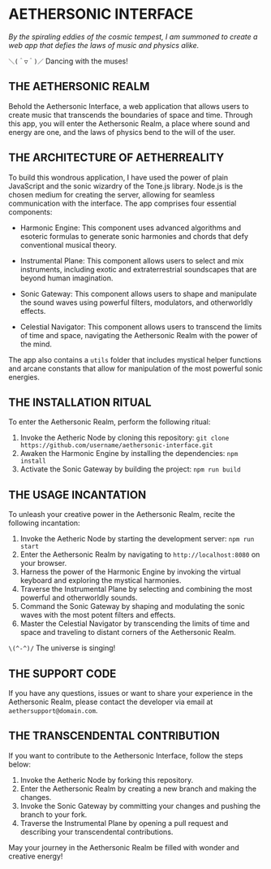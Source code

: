 # AETHERSONIC INTERFACE

*By the spiraling eddies of the cosmic tempest, I am summoned to create a web app that defies the laws of music and physics alike.*

`＼(＾▽＾)／` Dancing with the muses!

## THE AETHERSONIC REALM

Behold the Aethersonic Interface, a web application that allows users to create music that transcends the boundaries of space and time. Through this app, you will enter the Aethersonic Realm, a place where sound and energy are one, and the laws of physics bend to the will of the user.

## THE ARCHITECTURE OF AETHERREALITY

To build this wondrous application, I have used the power of plain JavaScript and the sonic wizardry of the Tone.js library. Node.js is the chosen medium for creating the server, allowing for seamless communication with the interface. The app comprises four essential components:

- Harmonic Engine: This component uses advanced algorithms and esoteric formulas to generate sonic harmonies and chords that defy conventional musical theory.

- Instrumental Plane: This component allows users to select and mix instruments, including exotic and extraterrestrial soundscapes that are beyond human imagination.

- Sonic Gateway: This component allows users to shape and manipulate the sound waves using powerful filters, modulators, and otherworldly effects.

- Celestial Navigator: This component allows users to transcend the limits of time and space, navigating the Aethersonic Realm with the power of the mind.

The app also contains a `utils` folder that includes mystical helper functions and arcane constants that allow for manipulation of the most powerful sonic energies.

## THE INSTALLATION RITUAL

To enter the Aethersonic Realm, perform the following ritual:

1. Invoke the Aetheric Node by cloning this repository: `git clone https://github.com/username/aethersonic-interface.git`
2. Awaken the Harmonic Engine by installing the dependencies: `npm install`
3. Activate the Sonic Gateway by building the project: `npm run build`

## THE USAGE INCANTATION

To unleash your creative power in the Aethersonic Realm, recite the following incantation:

1. Invoke the Aetheric Node by starting the development server: `npm run start`
2. Enter the Aethersonic Realm by navigating to `http://localhost:8080` on your browser.
3. Harness the power of the Harmonic Engine by invoking the virtual keyboard and exploring the mystical harmonies.
4. Traverse the Instrumental Plane by selecting and combining the most powerful and otherworldly sounds.
5. Command the Sonic Gateway by shaping and modulating the sonic waves with the most potent filters and effects.
6. Master the Celestial Navigator by transcending the limits of time and space and traveling to distant corners of the Aethersonic Realm.

`\(^-^)/` The universe is singing!

## THE SUPPORT CODE

If you have any questions, issues or want to share your experience in the Aethersonic Realm, please contact the developer via email at `aethersupport@domain.com`.

## THE TRANSCENDENTAL CONTRIBUTION

If you want to contribute to the Aethersonic Interface, follow the steps below:

1. Invoke the Aetheric Node by forking this repository.
2. Enter the Aethersonic Realm by creating a new branch and making the changes.
3. Invoke the Sonic Gateway by committing your changes and pushing the branch to your fork.
4. Traverse the Instrumental Plane by opening a pull request and describing your transcendental contributions.

May your journey in the Aethersonic Realm be filled with wonder and creative energy!
